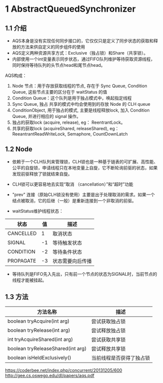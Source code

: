 # 1 AbstractQueuedSynchronizer

## 1.1 介绍

- AQS本身是没有实现任何同步接口的，它仅仅只是定义了同步状态的获取和释放的方法来供自定义的同步组件的使用
- AQS定义两种资源共享方式：Exclusive（独占锁）和Share（共享锁）。
- 内部使用一个int变量表示同步状态，通过FIFO队列维护等待获取资源线程，同时保持等待队列的头节点head和尾节点head。

AQS构成：

1. Node 节点：用于存放获取线程的节点, 存在于 Sync Queue, Condition Queue, 这些节点主要的区分在于 waitStatus 的值
2. Condition Queue：这个队列是用于独占模式中，唤起指定线程
3. Sync Queue, 独占 共享的模式中均会使用到的存放 Node 的 CLH queue
4. ConditionObject, 用于独占的模式, 主要是线程释放lock, 加入 Condition Queue, 并进行相应的 signal 操作。
5. 独占的获取lock (acquire, release), eg： ReentrantLock。
6. 共享的获取lock (acquireShared, releaseShared), eg： ReeantrantReadWriteLock, Semaphore, CountDownLatch


## 1.2 Node

- 依赖于一个CLH队列来管理锁，CLH锁也是一种基于链表的可扩展、高性能、公平的自旋锁，申请线程只在本地变量上自旋，它不断轮询前驱的状态，如果发现前驱释放了锁就结束自旋。
- CLH锁可以更容易地去实现“取消 （cancellation）”和“超时”功能
- "prev" 连接（原始CLH锁没有使用）主要是出于处理取消的需求。如果一个结点被取消，它的后继（一般）是重新连接到一个非取消的前驱。

- waitStatus维护线程状态：

 状态| 值 | 描述
------------- | -------------|---------|
CANCELLED	| 1 | 取消状态 |
SIGNAL | -1 | 等待触发状态 |
CONDITION	| -2 | 等待条件状态 |
PROPAGATE	| -3 | 状态需要向后传播|

- 等待队列是FIFO先入先出，只有前一个节点的状态为SIGNAL时，当前节点的线程才能被挂起。

## 1.3 方法

 方法名称	| 描述 |
------------- | -------------|
boolean tryAcquire(int arg)	| 尝试获取独占锁|
boolean tryRelease(int arg) 	| 尝试释放独占锁|
int tryAcquireShared(int arg)	| 尝试获取共享锁|
boolean tryReleaseShared(int arg)	| 尝试释放共享锁|
boolean isHeldExclusively()	| 当前线程是否获得了独占锁|

https://coderbee.net/index.php/concurrent/20131205/600<br>
http://gee.cs.oswego.edu/dl/papers/aqs.pdf<br>

